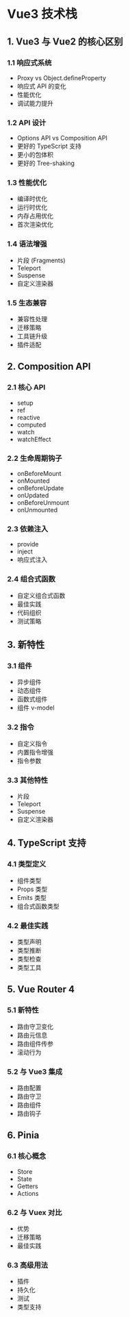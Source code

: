 # Vue3 技术栈

## 1. Vue3 与 Vue2 的核心区别

### 1.1 响应式系统
- Proxy vs Object.defineProperty
- 响应式 API 的变化
- 性能优化
- 调试能力提升

### 1.2 API 设计
- Options API vs Composition API
- 更好的 TypeScript 支持
- 更小的包体积
- 更好的 Tree-shaking

### 1.3 性能优化
- 编译时优化
- 运行时优化
- 内存占用优化
- 首次渲染优化

### 1.4 语法增强
- 片段 (Fragments)
- Teleport
- Suspense
- 自定义渲染器

### 1.5 生态兼容
- 兼容性处理
- 迁移策略
- 工具链升级
- 插件适配

## 2. Composition API

### 2.1 核心 API
- setup
- ref
- reactive
- computed
- watch
- watchEffect

### 2.2 生命周期钩子
- onBeforeMount
- onMounted
- onBeforeUpdate
- onUpdated
- onBeforeUnmount
- onUnmounted

### 2.3 依赖注入
- provide
- inject
- 响应式注入

### 2.4 组合式函数
- 自定义组合式函数
- 最佳实践
- 代码组织
- 测试策略

## 3. 新特性

### 3.1 组件
- 异步组件
- 动态组件
- 函数式组件
- 组件 v-model

### 3.2 指令
- 自定义指令
- 内置指令增强
- 指令参数

### 3.3 其他特性
- 片段
- Teleport
- Suspense
- 自定义渲染器

## 4. TypeScript 支持

### 4.1 类型定义
- 组件类型
- Props 类型
- Emits 类型
- 组合式函数类型

### 4.2 最佳实践
- 类型声明
- 类型推断
- 类型检查
- 类型工具

## 5. Vue Router 4

### 5.1 新特性
- 路由守卫变化
- 路由元信息
- 路由组件传参
- 滚动行为

### 5.2 与 Vue3 集成
- 路由配置
- 路由守卫
- 路由组件
- 路由钩子

## 6. Pinia

### 6.1 核心概念
- Store
- State
- Getters
- Actions

### 6.2 与 Vuex 对比
- 优势
- 迁移策略
- 最佳实践

### 6.3 高级用法
- 插件
- 持久化
- 测试
- 类型支持 